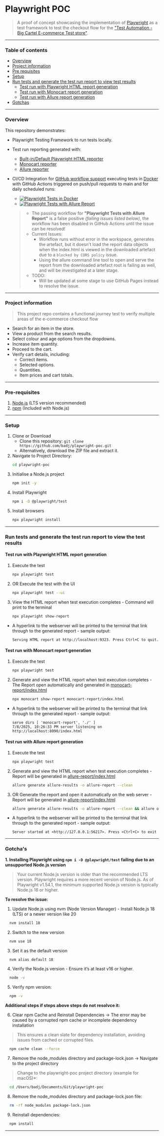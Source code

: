 # Playwright POC

> A proof of concept showcasing the implementation of [Playwright](https://playwright.dev/) as a test framework to test the checkout flow for the ["Test Automation - Big Cartel E-commerce Test store"](https://testautomation.bigcartel.com/).

---
### Table of contents


- [Overview](https://github.com/badj/playwright-poc#overview)
- [Project information](https://github.com/badj/playwright-poc#project-information)
- [Pre requisites](https://github.com/badj/playwright-poc#pre-requisites)
- [Setup](https://github.com/badj/playwright-poc#setup)
- [Run tests and generate the test run report to view test results](https://github.com/badj/playwright-poc#run-tests-and-generate-the-test-run-report-to-view-the-test-results)
  - [Test run with Playwright HTML report generation](https://github.com/badj/playwright-poc#test-run-with-playwright-html-report-generation)
  - [Test run with Monocart report generation](https://github.com/badj/playwright-poc#test-run-with-monocart-report-generation)
  - [Test run with Allure report generation](https://github.com/badj/playwright-poc#test-run-with-allure-report-generation)
- [Gotchas](https://github.com/badj/playwright-poc#gotchas)

---


### Overview

This repository demonstrates: 
 - Playwright Testing Framework to run tests locally. 
 - Test run reporting generated with:
   - [Built-in/Default Playwright HTML reporter](https://playwright.dev/docs/test-reporters)
   - [Monocart reporter](https://github.com/cenfun/monocart-reporter)
   - [Allure reporter](https://allurereport.org/)
 - CI/CD Integration for [GitHub workflow support](https://github.com/badj/playwright-poc/actions) executing tests in [Docker](https://www.docker.com/) with GitHub Actions triggered on push/pull requests to main and for daily scheduled runs:
   - [![Playwright Tests in Docker](https://github.com/badj/playwright-poc/actions/workflows/main.yml/badge.svg)](https://github.com/badj/playwright-poc/actions/workflows/main.yml)
   - [![Playwright Tests with Allure Report](https://github.com/badj/playwright-poc/actions/workflows/allure-report.yml/badge.svg)](https://github.com/badj/playwright-poc/actions/workflows/allure-report.yml) 
    
   >   - The passing workflow for **"Playwright Tests with Allure Report"**  is a false positive *(failing issues listed below)*, the workflow has been disabled in GitHub Actions until the issue can be resolved!
   >   - Current Issues: 
   >     - Workflow runs without error in the workspace, generates the artefact, but it doesn't load the report data objects when the index.html is viewed in the downloaded artefact due to a `blocked by CORS policy` issue. 
   >     - Using the allure command line tool to open and serve the report from the downloaded artefact root is failing as well, and will be investigated at a later stage.
   >   - TODO:
   >     - Will be updated at some stage to use GitHub Pages instead to resolve the issue.

---
### Project information

> This project repo contains a functional journey test to verify multiple areas of the e-commerce checkout flow

- Search for an item in the store.
- View a product from the search results.
- Select colour and age options from the dropdowns.
- Increase item quantity.
- Proceed to the cart.
- Verify cart details, including:
    - Correct items.
    - Selected options.
    - Quantities.
    - Item prices and cart totals.

---
### Pre-requisites

1. [Node.js](https://nodejs.org/en/download/) (LTS version recommended)
2. [npm](https://docs.npmjs.com/downloading-and-installing-node-js-and-npm/) (Included with Node.js)


---
### Setup

1. Clone or Download
    - Clone this repository: `git clone https://github.com/badj/playwright-poc.git`
    - Alternatively, download the ZIP file and extract it.
2. Navigate to Project Directory:
   ```bash
   cd playwright-poc
   ```
3. Initialise a Node.js project
   ```bash
   npm init -y
   ```
4. Install Playwright
   ```bash
   npm i -D @playwright/test
   ```
5. Install browsers
   ```bash
   npx playwright install
   ``` 

---
### Run tests and generate the test run report to view the test results

#### Test run with Playwright HTML report generation

1. Execute the test
   ```bash
   npx playwright test
   ```
2. OR Execute the test with the UI
   ```bash
   npx playwright test --ui
   ``` 
3. View the HTML report when test execution completes - Command will print to the terminal
   ```bash
   npx playwright show-report
   ```
- A hyperlink to the webserver will be printed to the terminal that link through to the generated report - sample output:

  ```
  Serving HTML report at http://localhost:9323. Press Ctrl+C to quit.
  ```

#### Test run with Monocart report generation

1. Execute the test
   ```bash
   npx playwright test
   ```
2. Generate and view the HTML report when test execution completes - The Report open automatically and generated in [monocart-report/index.html](monocart-report/index.html)
   ```bash
   npx monocart show-report monocart-report/index.html
   ```
- A hyperlink to the webserver will be printed to the terminal that link through to the generated report - sample output:

  ```
  serve dirs [ 'monocart-report', './' ]
  7/8/2025, 10:26:33 PM server listening on http://localhost:8090/index.html
  ```   

#### Test run with Allure report generation

1. Execute the test
   ```bash
   npx playwright test
   ```
2. Generate and view the HTML report when test execution completes - Report will be generated in [allure-report/index.html](allure-report/index.html)
   ```bash
   allure generate allure-results -o allure-report --clean 
   ```
3. OR Generate the report and open it automatically on the web server - Report will be generated in [allure-report/index.html](allure-report/index.html)
   ```bash
   allure generate allure-results -o allure-report --clean && allure open allure-report && echo "file://$(pwd)/allure-report/index.html" 
   ```   
- A hyperlink to the webserver will be printed to the terminal that link through to the generated report - sample output:

  ```
  Server started at <http://127.0.0.1:56217>. Press <Ctrl+C> to exit
  ```

---

### Gotcha's

**1. Installing Playwright using `npm i -D @playwright/test` failing due to an unsupported Node.js version**

> Your current Node.js version is older than the recommended LTS version.
> Playwright requires a more recent version of Node.js. As of Playwright v1.54.1, the minimum supported Node.js version is typically Node.js 16 or higher.

**To resolve the issue:**

1. Update Node.js using nvm (Node Version Manager) - Install Node.js 18 (LTS) or a newer version like 20
```bash
  nvm install 18
```
2. Switch to the new version
```bash
  nvm use 18
```
3. Set it as the default version
```bash
  nvm alias default 18
```
4. Verify the Node.js version - Ensure it’s at least v16 or higher.
```bash
  node -v
```
5. Verify npm version:
```bash
  npm -v
```

**Additional steps if steps above steps do not resolvce it:**

6. Clear npm Cache and Reinstall Dependencies → The error may be caused by a corrupted npm cache or incomplete dependency installation
> This ensures a clean slate for dependency installation, avoiding issues from cached or corrupted files.
```bash
  npm cache clean --force
```
7. Remove the node_modules directory and package-lock.json → Navigate to the project directory
> Change to the playwright-poc project directory (example for macOS)*:
```bash
  cd /Users/badj/Documents/Git/playwright-poc
```
8. Remove the node_modules directory and package-lock.json file:
```bash
  rm -rf node_modules package-lock.json
```
9. Reinstall dependencies:
```bash
  npm install
```

---
